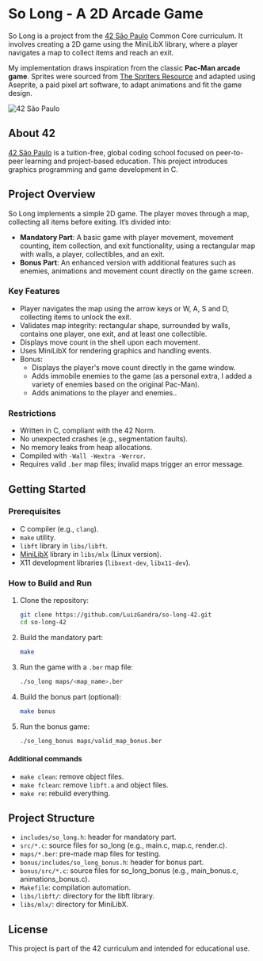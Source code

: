 # So Long - A 2D Arcade Game

So Long is a project from the [42 São Paulo](https://www.42sp.org.br/) Common Core curriculum. It involves creating a 2D game using the MiniLibX library, where a player navigates a map to collect items and reach an exit.

My implementation draws inspiration from the classic **Pac-Man arcade game**. Sprites were sourced from [The Spriters Resource](https://www.spriters-resource.com/arcade/pacman/) and adapted using Aseprite, a paid pixel art software, to adapt animations and fit the game design.

![42 São Paulo](https://img.shields.io/badge/42-São_Paulo-black?style=flat-square&logo=42)

## About 42

[42 São Paulo](https://www.42sp.org.br/) is a tuition-free, global coding school focused on peer-to-peer learning and project-based education. This project introduces graphics programming and game development in C.

## Project Overview

So Long implements a simple 2D game. The player moves through a map, collecting all items before exiting. It’s divided into:
- **Mandatory Part**: A basic game with player movement, movement counting, item collection, and exit functionality, using a rectangular map with walls, a player, collectibles, and an exit.
- **Bonus Part**: An enhanced version with additional features such as enemies, animations and movement count directly on the game screen.

### Key Features

- Player navigates the map using the arrow keys or W, A, S and D, collecting items to unlock the exit.
- Validates map integrity: rectangular shape, surrounded by walls, contains one player, one exit, and at least one collectible.
- Displays move count in the shell upon each movement.
- Uses MiniLibX for rendering graphics and handling events.
- Bonus:
  - Displays the player's move count directly in the game window.
  - Adds immobile enemies to the game (as a personal extra, I added a variety of enemies based on the original Pac-Man).
  - Adds animations to the player and enemies..

### Restrictions

- Written in C, compliant with the 42 Norm.
- No unexpected crashes (e.g., segmentation faults).
- No memory leaks from heap allocations.
- Compiled with `-Wall -Wextra -Werror`.
- Requires valid `.ber` map files; invalid maps trigger an error message.

## Getting Started

### Prerequisites

- C compiler (e.g., `clang`).
- `make` utility.
- `libft` library in `libs/libft`.
- [MiniLibX](https://github.com/42paris/minilibx-linux) library in `libs/mlx` (Linux version).
- X11 development libraries (`libxext-dev`, `libx11-dev`).

### How to Build and Run

1. Clone the repository:

   ```bash
   git clone https://github.com/LuizGandra/so-long-42.git
   cd so-long-42

2. Build the mandatory part:

   ```bash
   make

3. Run the game with a `.ber` map file:

   ```bash
   ./so_long maps/<map_name>.ber

4. Build the bonus part (optional):

   ```bash
   make bonus

5. Run the bonus game:

   ```bash
   ./so_long_bonus maps/valid_map_bonus.ber

#### Additional commands

- `make clean`: remove object files.
- `make fclean`: remove `libft.a` and object files.
- `make re`: rebuild everything.

## Project Structure

- `includes/so_long.h`: header for mandatory part.
- `src/*.c`: source files for so_long (e.g., main.c, map.c, render.c).
- `maps/*.ber`: pre-made map files for testing.
- `bonus/includes/so_long_bonus.h`: header for bonus part.
- `bonus/src/*.c`: source files for so_long_bonus (e.g., main_bonus.c, animations_bonus.c).
- `Makefile`: compilation automation.
- `libs/libft/`: directory for the libft library.
- `libs/mlx/`: directory for MiniLibX.

## License

This project is part of the 42 curriculum and intended for educational use.
